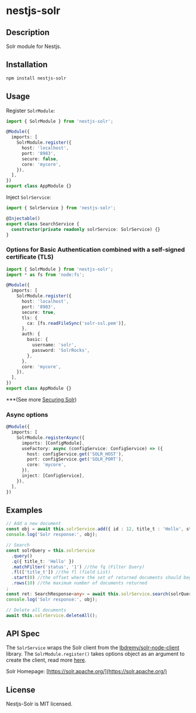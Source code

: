 # nestjs-solr

## Description

Solr module for Nestjs.

## Installation

```bash
npm install nestjs-solr
```

## Usage

Register `SolrModule`:

```typescript
import { SolrModule } from 'nestjs-solr';

@Module({
  imports: [
    SolrModule.register({
      host: 'localhost',
      port: '8983',
      secure: false,
      core: 'mycore',
    }),
  ],
})
export class AppModule {}
```

Inject `SolrService`:

```typescript
import { SolrService } from 'nestjs-solr';

@Injectable()
export class SearchService {
  constructor(private readonly solrService: SolrService) {}
}
```

### Options for Basic Authentication combined with a self-signed certificate (TLS)
```typescript
import { SolrModule } from 'nestjs-solr';
import * as fs from 'node:fs';

@Module({
  imports: [
    SolrModule.register({
      host: 'localhost',
      port: '8983',
      secure: true,
      tls: {
        ca: [fs.readFileSync('solr-ssl.pem')],
      },
      auth: {
        basic: {
          username: 'solr',
          password: 'SolrRocks',
        },
      },
      core: 'mycore',
    }),
  ],
})
export class AppModule {}
```
***(See more [Securing Solr](https://solr.apache.org/guide/solr/latest/deployment-guide/securing-solr.html))

### Async options

```typescript
@Module({
  imports: [
    SolrModule.registerAsync({
      imports: [ConfigModule],
      useFactory: async (configService: ConfigService) => ({
        host: configService.get('SOLR_HOST'),
        port: configService.get('SOLR_PORT'),
        core: 'mycore',
      }),
      inject: [ConfigService],
    }),
  ],
})
```

## Examples
```typescript
// Add a new document
const obj = await this.solrService.add({ id : 12, title_t : 'Hello', status: '1' });
console.log('Solr response:', obj);

// Search
const solrQuery = this.solrService
  .query()
  .q({ title_t: 'Hello' })
  .matchFilter('status', '1') //the fq (Filter Query)
  .fl(['title_t']) //the fl (field List)
  .start(0) //the offset where the set of returned documents should begin
  .rows(10) //the maximum number of documents returned
;
const ret: SearchResponse<any> = await this.solrService.search(solrQuery);
console.log('Solr response:', obj);

// Delete all documents
await this.solrService.deleteAll();
```

## API Spec

The `SolrService` wraps the Solr client from the [lbdremy/solr-node-client](https://github.com/lbdremy/solr-node-client) library. The `SolrModule.register()` takes options object as an argument to create the client, read more [here](https://lbdremy.github.io/solr-node-client/code/solr.js.html).

Solr Homepage: [https://solr.apache.org/](https://solr.apache.org/)

## License
Nestjs-Solr is MIT licensed.